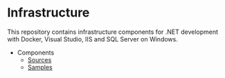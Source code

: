 # Infrastructure

<!--
TODOs

vagrant memory hyperv allow from to
back to private networks
cookbook naming -> chef/core, chef/tests (no cookbooks and prefix in folder name)
networks set to private
kitchen multi machine setup (use platform / suite name (parent folder?))
chef test to use core resources only - chef spec for core recipe tests
orders (components - vs, docker, iis, sql)
order (providers - hyperv, vbox)
consul acl dynamic bootstrap
nssm cookbook for platform samples

providers / platform as params for e.g. docker 

consul cookbook: open ports
gusztavvargadr.me.local
write / apply env vars for using components (e.g. consul / octopus env vars)
vagrant yml remove duplication
docker tls terraform

samples to follow src
  domain and entity names

test kitchen: no shared folders
env vars for secrets by default prefixed per type
cookbook naming samples tests (plural)

vagrant options smbol vs string
vagrant chef json static vs method
ubuntu base image with chef
yml split configurtion for env, vm, provision, etc

vagrant: org, domain, component, project, tenant, env
multiple domain names per level with overrides to support aliases too

move cookbooks from ws
terraform for local config
consul config cleanup (server and client addresses)
vagrant core : private / public network optins
virtualbox: ip lookup
sql no sa password
packer template generate from terraform
0-based index for vagrant also
dedicated test cookbooks next to actual one
move from packer

vagrant:
(tls)
vault
vb
dotnet

double check src / sample count
move from ws / packer

general
ci flow
ruby, chef lint, warns
environment generalization with providers (vagrant, terraform)
kitchen machine name from env (suite), allow hostmanager -> multi-machine -> mention at kitchen issue

vagrant
env vars to options
env name load from folder (check with kitchen)
machine / provisioner options directly (do not depend on env, other machines)
default options load from yml
data files load with chef

tls
prevent duplication

windows
windows file from cookbook (static and template)
package from iso (mount / umount)
generic shell with logs, output, elevated or not
official windows cookbook usage
all packages review for idempotence

octopus
clean up / unregister
samples with real projects
tentacle for running terraform / packer
env ps for selecting matching profiles - fetch from consul / vault
terraform chef solo
channels with version number
tentacle reconfigure

dotnet
cookbook for frameworks (include core)
ngen
samples

consul
dns, forwarding
separate tokens
mutliple dcs

vault
ha with chef

chef
no abbreviations (e.g. gv_vs to visual studio)
idempotence everywhere
-->

This repository contains infrastructure components for .NET development with Docker, Visual Studio, IIS and SQL Server on Windows.

- Components
  - [Sources](src/components)
  - [Samples](samples/components)
